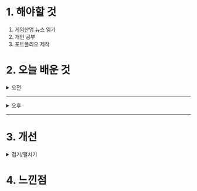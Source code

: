
# 1. 해야할 것

1. 게임산업 뉴스 읽기 
2. 개인 공부  
3. 포트폴리오 제작



# 2. 오늘 배운 것

<details>
<summary>오전</summary>

## 오늘의 뉴스
### [기사: 블록체인](https://www.inven.co.kr/webzine/news/?news=301924)
![image](https://github.com/user-attachments/assets/18cc31c7-2324-4ba8-bc34-960ec1660324)
```
나는 가상화폐의 가치를 잘 모르겠다.
그래서 큰 돈을 벌 기회임에도 불구하고, 사실 이해가 되지 않으니 돈이 된다는 사실 자체가 믿기지 않는다, 돈을 투자하지 않았다.
블록체인도 마찬가지이다.
이 사업이 어떤 방식으로 사회에 도움이 될 지 모르겠다.
```
</details>

****

<details>
<summary>오후</summary>

## 포트폴리오 제작
### 에셋 찾기_infinityblade_IceLand
![image](https://github.com/user-attachments/assets/3dfa710e-f93e-4136-830a-8c31a5a761f3)

</details>

****


# 3. 개선


<details>
<summary>접기/펼치기</summary>


</details>



# 4. 느낀점


